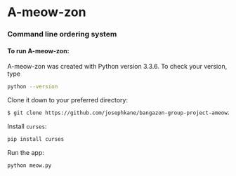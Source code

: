 # A-meow-zon

### Command line ordering system

#### To run A-meow-zon:

A-meow-zon was created with Python version 3.3.6. To check your version, type
```sh
python --version
```

Clone it down to your preferred directory:
```sh
$ git clone https://github.com/josephkane/bangazon-group-project-ameowzon.git
```
Install `curses`:

```sh
pip install curses
```

Run the app:
```sh
python meow.py
```
